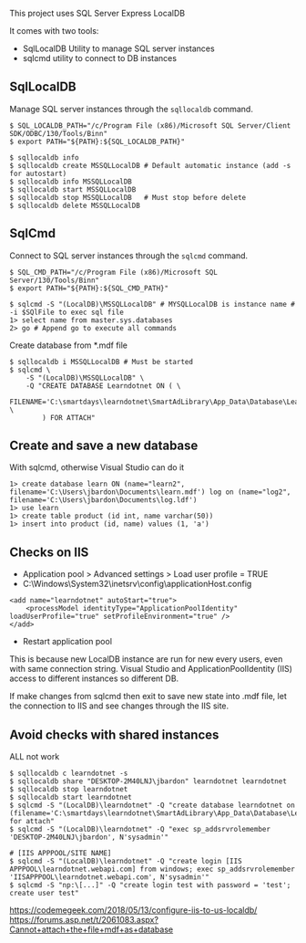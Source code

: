 This project uses SQL Server Express LocalDB

It comes with two tools:
* SqlLocalDB Utility to manage SQL server instances
* sqlcmd utility to connect to DB instances

## SqlLocalDB
Manage SQL server instances through the `sqllocaldb` command.

```
$ SQL_LOCALDB_PATH="/c/Program File (x86)/Microsoft SQL Server/Client SDK/ODBC/130/Tools/Binn"
$ export PATH="${PATH}:${SQL_LOCALDB_PATH}"

$ sqllocaldb info
$ sqllocaldb create MSSQLLocalDB # Default automatic instance (add -s for autostart)
$ sqllocaldb info MSSQLLocalDB
$ sqllocaldb start MSSQLLocalDB
$ sqllocaldb stop MSSQLLocalDB   # Must stop before delete
$ sqllocaldb delete MSSQLLocalDB
```

## SqlCmd
Connect to SQL server instances through the `sqlcmd` command.

```
$ SQL_CMD_PATH="/c/Program File (x86)/Microsoft SQL Server/130/Tools/Binn"
$ export PATH="${PATH}:${SQL_CMD_PATH}"

$ sqlcmd -S "(LocalDB)\MSSQLLocalDB" # MYSQLLocalDB is instance name # -i $SQlFile to exec sql file
1> select name from master.sys.databases
2> go # Append go to execute all commands
```

Create database from *.mdf file

```
$ sqllocaldb i MSSQLLocalDB # Must be started
$ sqlcmd \
    -S "(LocalDB)\MSSQLLocalDB" \ 
    -Q "CREATE DATABASE Learndotnet ON ( \
            FILENAME='C:\smartdays\learndotnet\SmartAdLibrary\App_Data\Database\LearndotnetDB.mdf' \
        ) FOR ATTACH"
```

## Create and save a new database

With sqlcmd, otherwise Visual Studio can do it

```
1> create database learn ON (name="learn2", filename='C:\Users\jbardon\Documents\learn.mdf') log on (name="log2", filename='C:\Users\jbardon\Documents\log.ldf')
1> use learn
1> create table product (id int, name varchar(50))
1> insert into product (id, name) values (1, 'a')
```

## Checks on IIS

* Application pool > Advanced settings > Load user profile = TRUE
* C:\Windows\System32\inetsrv\config\applicationHost.config

```
<add name="learndotnet" autoStart="true">
    <processModel identityType="ApplicationPoolIdentity" loadUserProfile="true" setProfileEnvironment="true" />
</add>
```
* Restart application pool

This is because new LocalDB instance are run for new every users, even with same connection string.
Visual Studio and ApplicationPoolIdentity (IIS) access to different instances so different DB.

If make changes from sqlcmd then exit to save new state into .mdf file, let the connection to IIS and see changes through the IIS site. 

## Avoid checks with shared instances

ALL not work 

```
$ sqllocaldb c learndotnet -s
$ sqllocaldb share "DESKTOP-2M40LNJ\jbardon" learndotnet learndotnet
$ sqllocaldb stop learndotnet
$ sqllocaldb start learndotnet
$ sqlcmd -S "(LocalDB)\learndotnet" -Q "create database learndotnet on (filename='C:\smartdays\learndotnet\SmartAdLibrary\App_Data\Database\LearndotnetDB.mdf') for attach"
$ sqlcmd -S "(LocalDB)\learndotnet" -Q "exec sp_addsrvrolemember 'DESKTOP-2M40LNJ\jbardon', N'sysadmin'"

# [IIS APPPOOL/SITE NAME]
$ sqlcmd -S "(LocalDB)\learndotnet" -Q "create login [IIS APPPOOL\learndotnet.webapi.com] from windows; exec sp_addsrvrolemember 'IISAPPPOOL\learndotnet.webapi.com', N'sysadmin'"
$ sqlcmd -S "np:\[...]" -Q "create login test with password = 'test'; create user test"
```

https://codemegeek.com/2018/05/13/configure-iis-to-us-localdb/
https://forums.asp.net/t/2061083.aspx?Cannot+attach+the+file+mdf+as+database
 